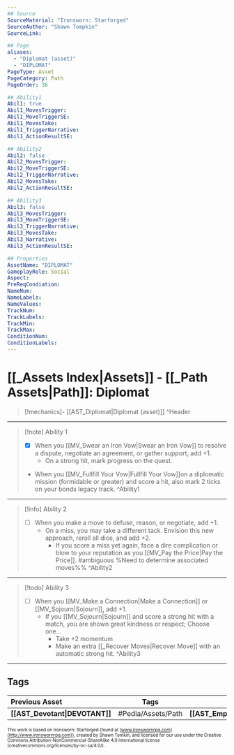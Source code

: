 ```yaml
---
## Source
SourceMaterial: "Ironsworn: Starforged"
SourceAuthor: "Shawn Tompkin"
SourceLink: 

## Page
aliases:
  - "Diplomat (asset)"
  - "DIPLOMAT"
PageType: Asset
PageCategory: Path
PageOrder: 36

## Ability1
Abil1: true
Abil1_MovesTrigger:
Abil1_MoveTriggerSE:
Abil1_MovesTake:
Abil1_TriggerNarrative:
Abil1_ActionResultSE:

## Ability2
Abil2: false
Abil2_MovesTrigger:
Abil2_MoveTriggerSE:
Abil2_TriggerNarrative:
Abil2_MovesTake:
Abil2_ActionResultSE:

## Ability3
Abil3: false
Abil3_MovesTrigger:
Abil3_MoveTriggerSE:
Abil3_TriggerNarrative:
Abil3_MovesTake:
Abil3_Narrative:
Abil3_ActionResultSE:

## Properties
AssetName: "DIPLOMAT"
GameplayRole: Social
Aspect: 
PreReqCondiation: 
NameNum:
NameLabels:
NameValues:
TrackNum:
TrackLabels:
TrackMin:
TrackMax:
ConditionNum:
ConditionLabels:
---
```

# [[_Assets Index|Assets]] - [[_Path Assets|Path]]: Diplomat
> [!mechanics]- [[AST_Diplomat|Diplomat (asset)]]
^Header
___
> [!note] Ability 1
> - [x] When you [[MV_Swear an Iron Vow|Swear an Iron Vow]] to resolve a dispute, negotiate an agreement, or gather support, add +1.
> 	- On a strong hit, mark progress on the quest. 
> - When you  [[MV_Fullfill Your Vow|Fullfill Your Vow]]on a diplomatic mission (formidable or greater) and score a hit, also mark 2 ticks on your bonds legacy track.
^Ability1
___
> [!info] Ability 2
> - [ ] When you make a move to defuse, reason, or negotiate, add +1. 
> 	- On a miss, you may take a different tack. Envision this new approach, reroll all dice, and add +2. 
> 		- If you score a miss yet again, face a dire complication or blow to your reputation as you [[MV_Pay the Price|Pay the Price]]. #ambiguous %Need to determine associated moves%%
^Ability2
___
> [!todo] Ability 3
> - [ ] When you [[MV_Make a Connection|Make a Connection]] or [[MV_Sojourn|Sojourn]], add +1. 
> 	- If you [[MV_Sojourn|Sojourn]] and score a strong hit with a match, you are shown great kindness or respect; Choose one...
> 		- Take +2 momentum
> 		- Make an extra [[_Recover Moves|Recover Move]] with an automatic strong hit.
^Ability3
___

## Tags
| Previous Asset| Tags | Next Asset |
|:--- |:---:| ---:|
| **[[AST_Devotant\|DEVOTANT]]** | #Pedia/Assets/Path | **[[AST_Empath\|EMPATH]]** |

<font size=-2>This work is based on Ironsworn: Starforged (found at [www.ironswornrpg.com](http://www.ironswornrpg.com)), created by Shawn Tomkin, and licensed for our use under the Creative Commons Attribution-NonCommercial-ShareAlike 4.0 International license  (creativecommons.org/licenses/by-nc-sa/4.0/).</font>